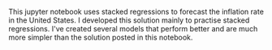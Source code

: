 This jupyter notebook uses stacked regressions to forecast the inflation rate in the United States. I developed this solution mainly to practise stacked regressions. I've created several models that perform better and are much more simpler than the solution posted in this notebook. 

